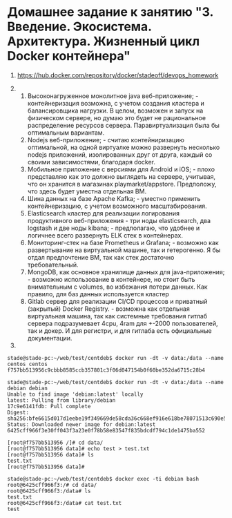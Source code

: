 # Домашнее задание к занятию "3. Введение. Экосистема. Архитектура. Жизненный цикл Docker контейнера"

1. https://hub.docker.com/repository/docker/stadeoff/devops_homework

2. 1. Высоконагруженное монолитное java веб-приложение; - контейнеризация возможна, с учетом создания кластера и балансировщика нагрузки. В целом, возможен и запуск на физическом сервере, но думаю это будет не рациональное распределение ресурсов сервера. Паравиртуализация была бы оптимальным вариантам.
    2. Nodejs веб-приложение; - считаю контейниризацию оптимальной, на одной виртуалке можно развернуть несколько nodejs приложений, изолированных друг от друга, каждый со своими зависимостями, благодаря docker.
    3. Мобильное приложение c версиями для Android и iOS; - плохо представляю как это должно выглядеть на сервере, учитывая, что он хранится в магазинах playmarket/appstore. Предположу, что здесь будет уместна отдельная ВМ.
    4. Шина данных на базе Apache Kafka; - уместно применить контейнеризацию, с учетом возможного масштабирования.
    5. Elasticsearch кластер для реализации логирования продуктивного веб-приложения - три ноды elasticsearch, два logstash и две ноды kibana; - предполагаю, что удобнее и логичнее всего развернуть ELK стек в контейнерах.
    6. Мониторинг-стек на базе Prometheus и Grafana; - возможно как развертывание на виртуальной машине, так и гетерогенно. Я бы отдал предпочтение ВМ, так как стек достаточно требовательный.
    7. MongoDB, как основное хранилище данных для java-приложения; - возможно использование в контейнере, но стоит быть внимательным с volumes, во избежания потери данных. Как правило, для баз данных используется кластер
    8. Gitlab сервер для реализации CI/CD процессов и приватный (закрытый) Docker Registry. - возможна как отдельная виртуальная машина, так как системные требования гитлаб сервера подразумевает 4cpu, 4ram для +-2000 пользователей, так и докер. И для регистри, и для гитлаба есть официальные документации.

3. 
```
stade@stade-pc:~/web/test/centdeb$ docker run -dt -v data:/data --name centos centos
f757bb513956c9cbbb8585ccb357801c3f06d047154b0f60be352da6715c28b4
```
```
stade@stade-pc:~/web/test/centdeb$ docker run -dt -v data:/data --name debian debian
Unable to find image 'debian:latest' locally
latest: Pulling from library/debian
17c9e6141fdb: Pull complete 
Digest: sha256:bfe6615d017d1eebe19f349669de58cda36c668ef916e618be78071513c690e5
Status: Downloaded newer image for debian:latest
6425cff966f3e30ff043f3a23e0f78b58e83547f835bdcdf794c1de1475ba552
```

```
[root@f757bb513956 /]# cd data/
[root@f757bb513956 data]# echo test > test.txt
[root@f757bb513956 data]# ls
test.txt
[root@f757bb513956 data]# 
```

```
stade@stade-pc:~/web/test/centdeb$ docker exec -ti debian bash
root@6425cff966f3:/# cd data/
root@6425cff966f3:/data# ls
test.txt
root@6425cff966f3:/data# cat test.txt 
test
```